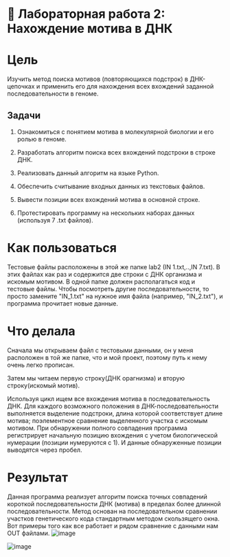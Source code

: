 # 🧬 Лабораторная работа 2: Нахождение мотива в ДНК

# Цель 
Изучить метод поиска мотивов (повторяющихся подстрок) в ДНК-цепочках и применить его для нахождения всех вхождений заданной последовательности в геноме.
## Задачи

1) Ознакомиться с понятием мотива в молекулярной биологии и его ролью в геноме.

2) Разработать алгоритм поиска всех вхождений подстроки в строке ДНК.

3) Реализовать данный алгоритм на языке Python.

4) Обеспечить считывание входных данных из текстовых файлов.

5) Вывести позиции всех вхождений мотива в основной строке.

6) Протестировать программу на нескольких наборах данных (используя 7 .txt файлов).

# Как пользоваться
Тестовые файлы расположены в этой же папке lab2 (IN 1.txt,..,IN 7.txt). В этих файлах как раз и содержится две строки с ДНК организма и искомым мотивом. В одной папке должен располагаться код и тестовые файлы. Чтобы посмотреть другие последовательности, то просто замените "IN_1.txt" на нужное имя файла (например, "IN_2.txt"), и программа прочитает новые данные.

# Что делала
Сначала мы открываем файл с тестовыми данными, он у меня расположен в той же папке, что и мой проект, поэтому путь к нему очень легко прописан. 

Затем мы читаем первую строку(ДНК орагнизма) и вторую строку(искомый мотив).

Используя цикл ищем все вхождения мотива в последовательность ДНК. Для каждого возможного положения в ДНК-последовательности выполняется выделение подстроки, длина которой соответствует длине мотива; поэлементное сравнение выделенного участка с искомым мотивом. При обнаружении полного совпадения программа регистрирует начальную позицию вхождения с учетом биологической нумерации (позиции нумеруются с 1). И данные обнаруженные позиции выводятся через пробел.

# Результат
Данная программа реализует алгоритм поиска точных совпадений короткой последовательности ДНК (мотива) в пределах более длинной последовательности. Метод основан на последовательном сравнении участков генетического кода стандартным методом скользящего окна.
Вот примеры того как все работает и рядом сравнение с данными нам OUT файлами.
![image](https://github.com/user-attachments/assets/d75df33f-e40f-4e66-9276-738d962e2159)

![image](https://github.com/user-attachments/assets/99f3535e-0f18-4058-a5c7-9d92e1f89655)



